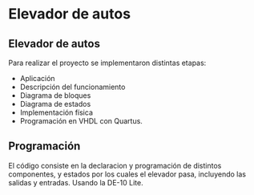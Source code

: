 <h1> Elevador de autos</h1>
<h2> Elevador de autos</h2>
<p> Para realizar el proyecto se implementaron distintas etapas:</p>
<ul>
    <li> Aplicación
    <li> Descripción del funcionamiento
    <li> Diagrama de bloques
    <li> Diagrama de estados
    <li> Implementación física
    <li> Programación en VHDL con Quartus.
</ul>
<h2> Programación</h2>
<p> El código consiste en la declaracion y programación de distintos componentes, y estados por los cuales el elevador pasa, incluyendo las salidas y entradas. Usando la DE-10 Lite.</p>